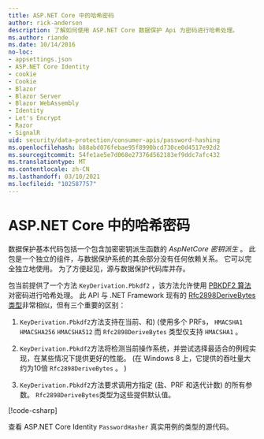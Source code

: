```yaml
---
title: ASP.NET Core 中的哈希密码
author: rick-anderson
description: 了解如何使用 ASP.NET Core 数据保护 Api 为密码进行哈希处理。
ms.author: riande
ms.date: 10/14/2016
no-loc:
- appsettings.json
- ASP.NET Core Identity
- cookie
- Cookie
- Blazor
- Blazor Server
- Blazor WebAssembly
- Identity
- Let's Encrypt
- Razor
- SignalR
uid: security/data-protection/consumer-apis/password-hashing
ms.openlocfilehash: b88abd076febae95f8990bcd730ce0d4517e92d2
ms.sourcegitcommit: 54fe1ae5e7d068e27376d562183ef9ddc7afc432
ms.translationtype: MT
ms.contentlocale: zh-CN
ms.lasthandoff: 03/10/2021
ms.locfileid: "102587757"
---
```

# <a name="hash-passwords-in-aspnet-core"></a>ASP.NET Core 中的哈希密码

数据保护基本代码包括一个包含加密密钥派生函数的 *AspNetCore 密钥派生* 。 此包是一个独立的组件，与数据保护系统的其余部分没有任何依赖关系。 它可以完全独立地使用。 为了方便起见，源与数据保护代码库并存。

包当前提供了一个方法 `KeyDerivation.Pbkdf2` ，该方法允许使用 [PBKDF2 算法](https://tools.ietf.org/html/rfc2898#section-5.2)对密码进行哈希处理。 此 API 与 .NET Framework 现有的 [Rfc2898DeriveBytes 类型](/dotnet/api/system.security.cryptography.rfc2898derivebytes)非常相似，但有三个重要的区别：

1. `KeyDerivation.Pbkdf2`方法支持在当前、和)  (使用多个 PRFs， `HMACSHA1` `HMACSHA256` `HMACSHA512` 而 `Rfc2898DeriveBytes` 类型仅支持 `HMACSHA1` 。

2. `KeyDerivation.Pbkdf2`方法将检测当前操作系统，并尝试选择最适合的例程实现，在某些情况下提供更好的性能。  (在 Windows 8 上，它提供的吞吐量大约为10倍 `Rfc2898DeriveBytes` 。 ) 

3. `KeyDerivation.Pbkdf2`方法要求调用方指定 (盐、PRF 和迭代计数) 的所有参数。 `Rfc2898DeriveBytes`类型为这些提供默认值。

[!code-csharp[](password-hashing/samples/passwordhasher.cs)]

查看[](https://github.com/dotnet/AspNetCore/blob/main/src/Identity/Extensions.Core/src/PasswordHasher.cs) ASP.NET Core Identity `PasswordHasher` 真实用例的类型的源代码。
